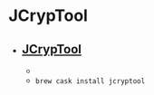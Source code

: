 # JCrypTool
- [JCrypTool](https://www.cryptool.org/en/jcryptool)
  - 
  - 
  - `brew cask install jcryptool`
